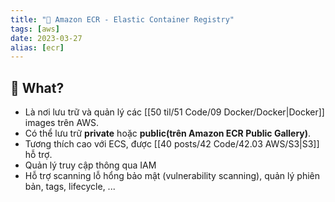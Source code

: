 ```yaml
---
title: "🌱 Amazon ECR - Elastic Container Registry"
tags: [aws]
date: 2023-03-27
alias: [ecr]
---
```


## 🌿 What?
- Là nơi lưu trữ và quản lý các [[50 til/51 Code/09 Docker/Docker|Docker]] images trên AWS.
- Có thể lưu trữ **private** hoặc **public(trên Amazon ECR Public Gallery)**.
- Tương thích cao với ECS, được [[40 posts/42 Code/42.03 AWS/S3|S3]] hỗ trợ.
- Quản lý truy cập thông qua IAM
- Hỗ trợ scanning lỗ hổng bảo mật (vulnerability scanning), quản lý phiên bản, tags, lifecycle, ...

